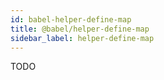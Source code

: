 ```yaml
---
id: babel-helper-define-map
title: @babel/helper-define-map
sidebar_label: helper-define-map
---
```


TODO

